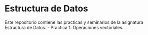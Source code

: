 Estructura de Datos 
=========

Este repositorio contiene las practicas y seminarios de la asignatura Estructura de Datos.
	- Practica 1: Operaciones vectoriales.
	 